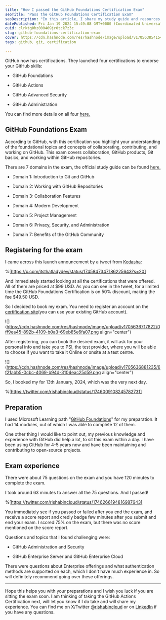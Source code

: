 ```yaml
---
title: "How I passed the GitHub Foundations Certification Exam"
seoTitle: "Pass the GitHub Foundations Certification Exam"
seoDescription: "In this article, I share my study guide and resources I used to pass the GitHub Foundations Certification Exam."
datePublished: Fri Jan 19 2024 15:49:08 GMT+0000 (Coordinated Universal Time)
cuid: clrktg0hz000409jr0tck7z3c
slug: github-foundations-certification-exam
cover: https://cdn.hashnode.com/res/hashnode/image/upload/v1705638541547/2670bbd7-3e2b-4741-b763-d21f91f27cec.png
tags: github, git, certification

---
```


GitHub now has certifications. They launched four certifications to endorse your GitHub skills:

* GitHub Foundations
    
* GitHub Actions
    
* GitHub Advanced Security
    
* GitHub Administration
    

You can find more details on all four [here.](https://resources.github.com/learn/certifications/)

## GitHub Foundations Exam

According to GitHub, with this certification you highlight your understanding of the foundational topics and concepts of collaborating, contributing, and working on GitHub. This exam covers collaboration, GitHub products, Git basics, and working within GitHub repositories.

There are 7 domains in the exam, the official study guide can be found [here.](https://assets.ctfassets.net/wfutmusr1t3h/1kmMx7AwI4qH8yIZgOmQlP/4e60030cc6c76688698652e830ea2a48/github-foundations-exam-study-guide.pdf)

* Domain 1: Introduction to Git and GitHub
    
* Domain 2: Working with GitHub Repositories
    
* Domain 3: Collaboration Features
    
* Domain 4: Modern Development
    
* Domain 5: Project Management
    
* Domain 6: Privacy, Security, and Administration
    
* Domain 7: Benefits of the GitHub Community
    

## Registering for the exam

I came across this launch announcement by a tweet from [Kedasha](https://twitter.com/itsthatladydev):

%[https://x.com/itsthatladydev/status/1745847347186225643?s=20] 

And immediately started looking at all the certifications that were offered. All of them are priced at $99 USD. As you can see in the tweet, for a limited time the GitHub Foundations Certification is on 50% discount, making the fee $49.50 USD.

So I decided to book my exam. You need to register an account on the [certification site](https://examregistration.github.com/overview)(you can use your existing GitHub account).

![](https://cdn.hashnode.com/res/hashnode/image/upload/v1705636717822/0ff9ea45-892b-4109-b0a3-69eb85e6fa07.png align="center")

After registering, you can book the desired exam, it will ask for your personal info and take you to PSI, the test provider, where you will be able to choose if you want to take it Online or onsite at a test centre.

![](https://cdn.hashnode.com/res/hashnode/image/upload/v1705636881235/6f21abb5-0cbc-4069-b94d-3104eac25d59.png align="center")

So, I booked my for 13th January, 2024, which was the very next day.

%[https://twitter.com/rishabincloud/status/1746009108245782731] 

## Preparation

I used Microsoft Learning path "[GitHub Foundations](https://learn.microsoft.com/en-us/collections/o1njfe825p602p)" for my preparation. It had 14 modules, out of which I was able to complete 12 of them.

One other thing I would like to point out, my previous knowledge and experience with GitHub did help a lot, to sit this exam within a day. I have been using GitHub for 4-5 years now and have been maintaining and contributing to open-source projects.

## Exam experience

There were about 75 questions on the exam and you have 120 minutes to complete the exam.

I took around 63 minutes to answer all the 75 questions. And I passed!

%[https://twitter.com/rishabincloud/status/1746266194816987643] 

You immediately see if you passed or failed after you end the exam, and receive a score report and credly badge few minutes after you submit and end your exam. I scored 75% on the exam, but there was no score mentioned on the score report.

Questions and topics that I found challenging were:

* GitHub Administration and Security
    
* GitHub Enterprise Server and GitHub Enterprise Cloud
    

There were questions about Enterprise offerings and what authentication methods are supported on each, which I don't have much experience in. So will definitely recommend going over these offerings.

---

Hope this helps you with your preparations and I wish you luck if you are sitting the exam soon. I am thinking of taking the GitHub Actions Certification next, will let you know if I do take and will share my experience. You can find me on X/Twitter [@rishabincloud](https://x.com/rishabincloud) or on [LinkedIn](https://linkedin.com/in/rishabkumar7) if you have any questions.